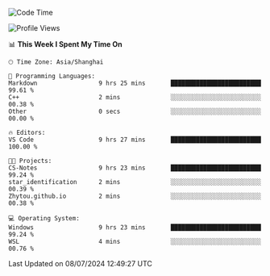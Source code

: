 <!--START_SECTION:waka-->
![Code Time](http://img.shields.io/badge/Code%20Time-1%2C830%20hrs%2011%20mins-blue)

![Profile Views](http://img.shields.io/badge/Profile%20Views-7-blue)

📊 **This Week I Spent My Time On** 

```text
🕑︎ Time Zone: Asia/Shanghai

💬 Programming Languages: 
Markdown                 9 hrs 25 mins       █████████████████████████   99.61 % 
C++                      2 mins              ░░░░░░░░░░░░░░░░░░░░░░░░░   00.38 % 
Other                    0 secs              ░░░░░░░░░░░░░░░░░░░░░░░░░   00.00 % 

🔥 Editors: 
VS Code                  9 hrs 27 mins       █████████████████████████   100.00 % 

🐱‍💻 Projects: 
CS-Notes                 9 hrs 23 mins       █████████████████████████   99.24 % 
star_identification      2 mins              ░░░░░░░░░░░░░░░░░░░░░░░░░   00.39 % 
Zhytou.github.io         2 mins              ░░░░░░░░░░░░░░░░░░░░░░░░░   00.38 % 

💻 Operating System: 
Windows                  9 hrs 23 mins       █████████████████████████   99.24 % 
WSL                      4 mins              ░░░░░░░░░░░░░░░░░░░░░░░░░   00.76 % 
```


 Last Updated on 08/07/2024 12:49:27 UTC
<!--END_SECTION:waka-->